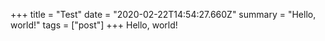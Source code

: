 +++
title = "Test"
date = "2020-02-22T14:54:27.660Z"
summary = "Hello, world!"
tags = ["post"]
+++
Hello, world!
